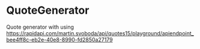 # QuoteGenerator
Quote generator with using  https://rapidapi.com/martin.svoboda/api/quotes15/playground/apiendpoint_bee4ff8c-eb2e-40e8-8990-fd2850a27179
